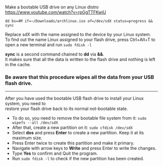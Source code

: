  Make a bootable USB drive on any Linux distro  
 https://www.youtube.com/watch?v=rpGgTTFKwiU  

 `dd bs=4M if=~/Downloads/archlinux.iso of=/dev/sdX status=progress && sync`

Replace sdX with the name assigned to the device by your Linux system.  
To find out the name Linux assigned to your flash drive, press Ctrl+Alt+T to open a new terminal and run `sudo fdisk -l`

**sync** is a second command chained to **dd** via **&&**.  
It makes sure that all the data is written to the flash drive and nothing is left in the cache.  

### Be aware that this procedure wipes all the data from your USB flash drive.
---
After you have used the bootable USB flash drive to install your Linux system, you need to   
restore your flash drive back to its normal not-bootable state.  
- To do so, you need to remove the bootable file system from it: `sudo wipefs --all /dev/sdX`  
- After that, create a new partition on it: `sudo cfdisk /dev/sdX`  
- Select **dos** and press **Enter** to create a new partition. Keep it at its maximum size.  
- Press Enter twice to create this partition and make it primary.  
- Navigate with arrow keys to **Write** and press Enter to write the changes.  
- Type **Yes** to confirm and Quit the program.  
- Run `sudo fdisk -l` to check if the new partition has been created.
